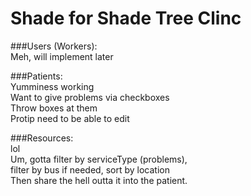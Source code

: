 Shade for Shade Tree Clinc
===============

###Users (Workers):  
Meh, will implement later  
  
###Patients:  
Yumminess working  
Want to give problems via checkboxes  
Throw boxes at them  
Protip need to be able to edit  
  

###Resources:  
lol  
Um, gotta filter by serviceType (problems),  
filter by bus if needed, sort by location  
Then share the hell outta it into the patient.  
